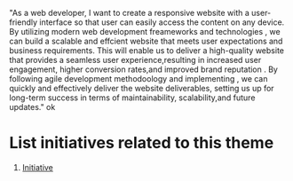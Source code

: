 "As a web developer, I want to create a responsive website with a user-friendly interface 
so that user can easily access the content on any device. By utilizing modern web development freameworks and technologies ,
we can build a scalable and effcient website that meets user expectations and business requirements.
This will enable us to deliver a high-quality website that provides a seamless user experience,resulting in increased user engagement,
higher conversion rates,and improved brand reputation . By following agile development methodoology and implementing ,
we can quickly and effectively deliver the website deliverables, setting us up for long-term success in terms of maintainability,
scalability,and future updates."
ok

# List initiatives related to this theme
1. [Initiative](documentation/templates/theme/initiatives/initiative_template.md)